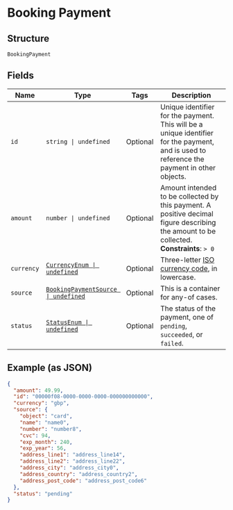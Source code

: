 
# Booking Payment

## Structure

`BookingPayment`

## Fields

| Name | Type | Tags | Description |
|  --- | --- | --- | --- |
| `id` | `string \| undefined` | Optional | Unique identifier for the payment. This will be a unique identifier for the payment, and is used to reference the payment in other objects. |
| `amount` | `number \| undefined` | Optional | Amount intended to be collected by this payment. A positive decimal figure describing the amount to be collected.<br>**Constraints**: `> 0` |
| `currency` | [`CurrencyEnum \| undefined`](../../doc/models/currency-enum.md) | Optional | Three-letter [ISO currency code](https://www.iso.org/iso-4217-currency-codes.html), in lowercase. |
| `source` | [`BookingPaymentSource \| undefined`](../../doc/models/containers/booking-payment-source.md) | Optional | This is a container for any-of cases. |
| `status` | [`StatusEnum \| undefined`](../../doc/models/status-enum.md) | Optional | The status of the payment, one of `pending`, `succeeded`, or `failed`. |

## Example (as JSON)

```json
{
  "amount": 49.99,
  "id": "00000f08-0000-0000-0000-000000000000",
  "currency": "gbp",
  "source": {
    "object": "card",
    "name": "name0",
    "number": "number8",
    "cvc": 94,
    "exp_month": 240,
    "exp_year": 56,
    "address_line1": "address_line14",
    "address_line2": "address_line22",
    "address_city": "address_city0",
    "address_country": "address_country2",
    "address_post_code": "address_post_code6"
  },
  "status": "pending"
}
```

